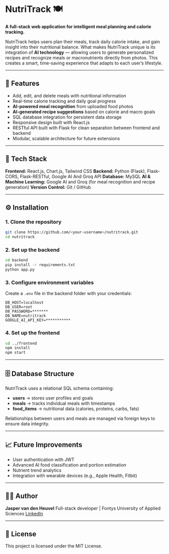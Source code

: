 # NutriTrack 🍽️

**A full-stack web application for intelligent meal planning and calorie tracking.**

NutriTrack helps users plan their meals, track daily calorie intake, and gain insight into their nutritional balance.
What makes NutriTrack unique is its integration of **AI technology** — allowing users to generate personalized recipes and recognize meals or macronutrients directly from photos. This creates a smart, time-saving experience that adapts to each user’s lifestyle.

---

## 🚀 Features

- Add, edit, and delete meals with nutritional information
- Real-time calorie tracking and daily goal progress
- **AI-powered meal recognition** from uploaded food photos
- **AI-generated recipe suggestions** based on calorie and macro goals
- SQL database integration for persistent data storage
- Responsive design built with React.js
- RESTful API built with Flask for clean separation between frontend and backend
- Modular, scalable architecture for future extensions

---

## 🧠 Tech Stack

**Frontend:** React.js, Chart.js, Tailwind CSS
**Backend:** Python (Flask), Flask-CORS, Flask-RESTful, Google AI And Groq API
**Database:** MySQL
**AI & Machine Learning:** Google AI and Groq (for meal recognition and recipe generation)
**Version Control:** Git / GitHub

---

## ⚙️ Installation

### 1. Clone the repository

```bash
git clone https://github.com/<your-username>/nutritrack.git
cd nutritrack
```

### 2. Set up the backend

```bash
cd backend
pip install -r requirements.txt
python app.py
```

### 3. Configure environment variables

Create a `.env` file in the backend folder with your credentials:

```
DB_HOST=localhost
DB_USER=root
DB_PASSWORD=*******
DB_NAME=nutritrack
GOOGLE_AI_API_KEY=***********
```

### 4. Set up the frontend

```bash
cd ../frontend
npm install
npm start
```

---

## 🗄️ Database Structure

NutriTrack uses a relational SQL schema containing:

- **users** → stores user profiles and goals
- **meals** → tracks individual meals with timestamps
- **food_items** → nutritional data (calories, proteins, carbs, fats)

Relationships between users and meals are managed via foreign keys to ensure data integrity.

---

## 📈 Future Improvements

- User authentication with JWT
- Advanced AI food classification and portion estimation
- Nutrient trend analytics
- Integration with wearable devices (e.g., Apple Health, Fitbit)

---

## 🧑‍💻 Author

**Jasper van den Heuvel**
Full-stack developer | Fontys University of Applied Sciences
[LinkedIn](https://www.linkedin.com/in/jasper-van-den-heuvel-00424a193/)

---

## 📄 License

This project is licensed under the MIT License.
